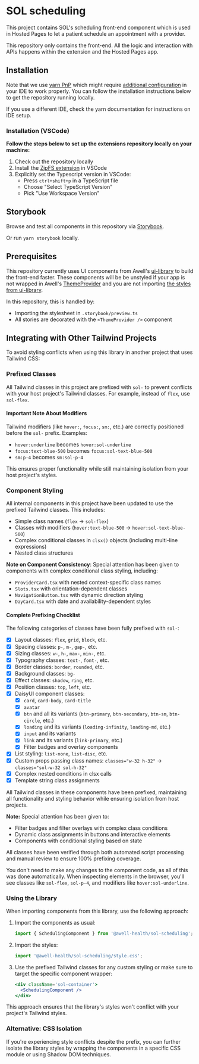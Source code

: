 # SOL scheduling

This project contains SOL's scheduling front-end component which is used in Hosted Pages to let a patient schedule an appointment with a provider.

This repository only contains the front-end. All the logic and interaction with APIs happens within the extension and the Hosted Pages app.

## Installation

Note that we use [yarn PnP](https://yarnpkg.com/features/pnp) which might require [additional configuration](https://yarnpkg.com/getting-started/editor-sdks) in your IDE to work properly. You can follow the installation instructions below to get the repository running locally.

If you use a different IDE, check the yarn documentation for instructions on IDE setup.

### Installation (VSCode)

**Follow the steps below to set up the extensions repository locally on your machine:**

1. Check out the repository locally
2. Install the [ZipFS extension](https://marketplace.visualstudio.com/items?itemName=arcanis.vscode-zipfs) in VSCode
3. Explicitly set the Typescript version in VSCode:
   - Press `ctrl+shift+p` in a TypeScript file
   - Choose "Select TypeScript Version"
   - Pick "Use Workspace Version"

## Storybook

Browse and test all components in this repository via [Storybook](https://66b9e64731d191aeb07ea92e-tknjtscxrj.chromatic.com/).

Or run `yarn storybook` locally.

## Prerequisites

This repository currently uses UI components from Awell's [ui-library](https://github.com/awell-health/ui-library) to build the front-end faster. These components will be be unstyled if your app is not wrapped in Awell's [ThemeProvider](https://github.com/awell-health/ui-library/blob/main/src/atoms/themeProvider/ThemeProvider.tsx) and you are not importing [the styles from ui-library](https://github.com/awell-health/hosted-pages/blob/main/pages/_app.tsx#L2).

In this repository, this is handled by:

- Importing the stylesheet in `.storybook/preview.ts`
- All stories are decorated with the `<ThemeProvider />` component

## Integrating with Other Tailwind Projects

To avoid styling conflicts when using this library in another project that uses Tailwind CSS:

### Prefixed Classes

All Tailwind classes in this project are prefixed with `sol-` to prevent conflicts with your host project's Tailwind classes. For example, instead of `flex`, use `sol-flex`.

#### Important Note About Modifiers

Tailwind modifiers (like `hover:`, `focus:`, `sm:`, etc.) are correctly positioned before the `sol-` prefix. Examples:

- `hover:underline` becomes `hover:sol-underline`
- `focus:text-blue-500` becomes `focus:sol-text-blue-500`
- `sm:p-4` becomes `sm:sol-p-4`

This ensures proper functionality while still maintaining isolation from your host project's styles.

### Component Styling

All internal components in this project have been updated to use the prefixed Tailwind classes. This includes:

- Simple class names (`flex` → `sol-flex`)
- Classes with modifiers (`hover:text-blue-500` → `hover:sol-text-blue-500`)
- Complex conditional classes in `clsx()` objects (including multi-line expressions)
- Nested class structures

**Note on Component Consistency**:
Special attention has been given to components with complex conditional class styling, including:

- `ProviderCard.tsx` with nested context-specific class names
- `Slots.tsx` with orientation-dependent classes
- `NavigationButton.tsx` with dynamic direction styling
- `DayCard.tsx` with date and availability-dependent styles

#### Complete Prefixing Checklist

The following categories of classes have been fully prefixed with `sol-`:

- [x] Layout classes: `flex`, `grid`, `block`, etc.
- [x] Spacing classes: `p-`, `m-`, `gap-`, etc.
- [x] Sizing classes: `w-`, `h-`, `max-`, `min-`, etc.
- [x] Typography classes: `text-`, `font-`, etc.
- [x] Border classes: `border`, `rounded`, etc.
- [x] Background classes: `bg-`
- [x] Effect classes: `shadow`, `ring`, etc.
- [x] Position classes: `top`, `left`, etc.
- [x] DaisyUI component classes:
  - [x] `card`, `card-body`, `card-title`
  - [x] `avatar`
  - [x] `btn` and all its variants (`btn-primary`, `btn-secondary`, `btn-sm`, `btn-circle`, etc.)
  - [x] `loading` and its variants (`loading-infinity`, `loading-md`, etc.)
  - [x] `input` and its variants
  - [x] `link` and its variants (`link-primary`, etc.)
  - [x] Filter badges and overlay components
- [x] List styling: `list-none`, `list-disc`, etc.
- [x] Custom props passing class names: `classes="w-32 h-32"` → `classes="sol-w-32 sol-h-32"`
- [x] Complex nested conditions in clsx calls
- [x] Template string class assignments

All Tailwind classes in these components have been prefixed, maintaining all functionality and styling behavior while ensuring isolation from host projects.

**Note:** Special attention has been given to:

- Filter badges and filter overlays with complex class conditions
- Dynamic class assignments in buttons and interactive elements
- Components with conditional styling based on state

All classes have been verified through both automated script processing and manual review to ensure 100% prefixing coverage.

You don't need to make any changes to the component code, as all of this was done automatically. When inspecting elements in the browser, you'll see classes like `sol-flex`, `sol-p-4`, and modifiers like `hover:sol-underline`.

### Using the Library

When importing components from this library, use the following approach:

1. Import the components as usual:

   ```js
   import { SchedulingComponent } from '@awell-health/sol-scheduling';
   ```

2. Import the styles:

   ```js
   import '@awell-health/sol-scheduling/style.css';
   ```

3. Use the prefixed Tailwind classes for any custom styling or make sure to target the specific component wrapper:
   ```jsx
   <div className='sol-container'>
     <SchedulingComponent />
   </div>
   ```

This approach ensures that the library's styles won't conflict with your project's Tailwind styles.

### Alternative: CSS Isolation

If you're experiencing style conflicts despite the prefix, you can further isolate the library styles by wrapping the components in a specific CSS module or using Shadow DOM techniques.
